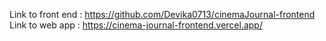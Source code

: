 Link to front end : https://github.com/Devika0713/cinemaJournal-frontend <br> Link to web app : https://cinema-journal-frontend.vercel.app/
